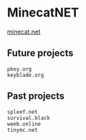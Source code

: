 # MinecatNET
[minecat.net](https://minecat.net)
## Future projects

    pkey.org
    keyblade.org

## Past projects

    spleef.net
    survival.black
    weeb.online
    tinymc.net
